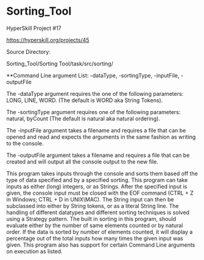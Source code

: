 # Sorting_Tool
HyperSkill Project #17

https://hyperskill.org/projects/45

Source Directory:

Sorting_Tool/Sorting Tool/task/src/sorting/



**Command Line argument List:
-dataType, -sortingType, -inputFile, -outputFile

The -dataType argument requires the one of the following parameters: LONG, LINE, WORD. (The default is WORD aka String Tokens).

The -sortingType argument requires one of the following parameters: natural, byCount (The default is natural aka natural ordering).

The -inputFile argument takes a filename and requires a file that can be opened and read and expects the arguments in the same fashion as writing to the console.

The -outputFile argument takes a filename and requires a file that can be created and will output all the console output to the new file.



This program takes inputs through the console and sorts them based off the type of data specified and by a specified sorting. This program can take inputs as either (long) integers, or as Strings. After the specified input is given, the console input must be closed with the EOF command (CTRL + Z in Windows; CTRL + D in UNIX\MAC). The String input can then be subclassed into either by String tokens, or as a literal String line. The handling of different datatypes and different sorting techniques is solved using a Strategy pattern. The built in sorting in this program, should evaluate either by the number of same elements counted or by natural order. If the data is sorted by number of elements counted, it will display a percentage out of the total inputs how many times the given input was given. This program also has support for certain Command Line arguments on execution as listed.
